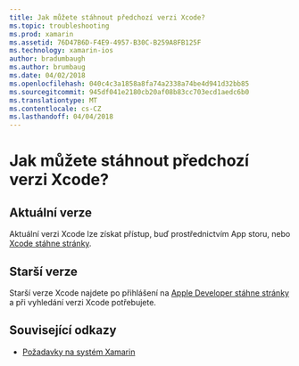 ```yaml
---
title: Jak můžete stáhnout předchozí verzi Xcode?
ms.topic: troubleshooting
ms.prod: xamarin
ms.assetid: 76D47B6D-F4E9-4957-B30C-B259A8FB125F
ms.technology: xamarin-ios
author: bradumbaugh
ms.author: brumbaug
ms.date: 04/02/2018
ms.openlocfilehash: 040c4c3a1858a8fa74a2338a74be4d941d32bb85
ms.sourcegitcommit: 945df041e2180cb20af08b83cc703ecd1aedc6b0
ms.translationtype: MT
ms.contentlocale: cs-CZ
ms.lasthandoff: 04/04/2018
---
```

# <a name="how-can-i-download-a-previous-version-of-xcode"></a>Jak můžete stáhnout předchozí verzi Xcode?

## <a name="current-version"></a>Aktuální verze

Aktuální verzi Xcode lze získat přístup, buď prostřednictvím App storu, nebo [Xcode stáhne stránky](https://developer.apple.com/xcode/downloads/).

## <a name="older-versions"></a>Starší verze

Starší verze Xcode najdete po přihlášení na [Apple Developer stáhne stránky](https://developer.apple.com/downloads/) a při vyhledání verzi Xcode potřebujete.

## <a name="related-links"></a>Související odkazy
- [Požadavky na systém Xamarin](~/cross-platform/get-started/requirements.md)
